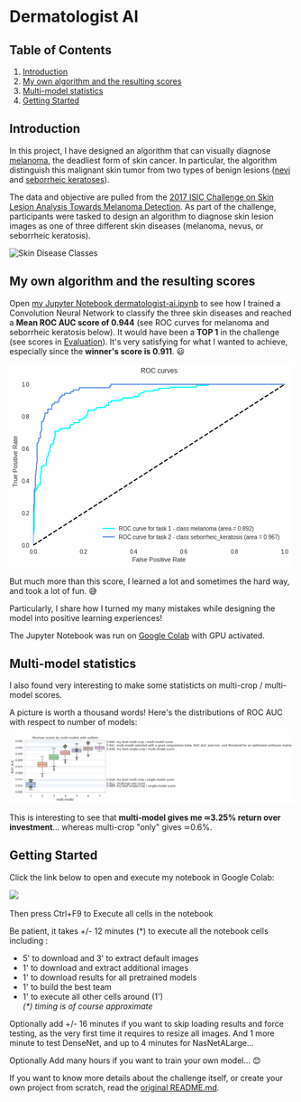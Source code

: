[//]: # (Image References)

[image1]: ./images/skin_disease_classes.png "Skin Disease Classes"
[image7]: ./images/final_ROC_curve.png "Final ROC curve"
[image8]: ./images/multi-model_multi-crop_stats.png "Multi-model statistics"

# Dermatologist AI

## Table of Contents
1. [Introduction](#introduction)
2. [My own algorithm and the resulting scores](#my-own-algorithm-and-the-resulting-scores)
3. [Multi-model statistics](#multi-model-statistics)
4. [Getting Started](#getting-started)


## Introduction

In this project, I have designed an algorithm that can visually diagnose [melanoma](http://www.skincancer.org/skin-cancer-information/melanoma), the deadliest form of skin cancer.  In particular, the algorithm distinguish this malignant skin tumor from two types of benign lesions ([nevi](http://missinglink.ucsf.edu/lm/dermatologyglossary/nevus.html) and [seborrheic keratoses](https://www.aad.org/public/diseases/bumps-and-growths/seborrheic-keratoses)). 

The data and objective are pulled from the [2017 ISIC Challenge on Skin Lesion Analysis Towards Melanoma Detection](https://challenge.kitware.com/#challenge/583f126bcad3a51cc66c8d9a).  As part of the challenge, participants were tasked to design an algorithm to diagnose skin lesion images as one of three different skin diseases (melanoma, nevus, or seborrheic keratosis).  

![Skin Disease Classes][image1]

## My own algorithm and the resulting scores

Open [my Jupyter Notebook dermatologist-ai.ipynb](dermatologist-ai.ipynb) to see how I trained a Convolution Neural Network to classify the three skin diseases and reached a __Mean ROC AUC score of 0.944__ (see ROC curves for melanoma and seborrheic keratosis below). It would have been a __TOP 1__ in the challenge (see scores in [Evaluation](#evaluation)). It's very satisfying for what I wanted to achieve, especially since the __winner's score is 0.911__.  😃

![Final ROC curve][image7]

But much more than this score, I learned a lot and sometimes the hard way, and took a lot of fun. 😅

Particularly, I share how I turned my many mistakes while designing the model into positive learning experiences!

The Jupyter Notebook was run on [Google Colab](https://colab.research.google.com/) with GPU activated.

## Multi-model statistics

I also found very interesting to make some statisticts on multi-crop / multi-model scores.

A picture is worth a thousand words! Here's the distributions of ROC AUC with respect to number of models:

![Multi-model statistics][image8]

This is interesting to see that __multi-model gives me ≃3.25% return over investment__... whereas multi-crop "only" gives ≃0.6%.

## Getting Started

Click the link below to open and execute my notebook in Google Colab:  

[<img src="https://colab.research.google.com/assets/colab-badge.svg">](https://colab.research.google.com/github/sebastienlange/dermatologist-ai/blob/master/dermatologist_ai.ipynb)

Then press Ctrl+F9 to Execute all cells in the notebook

Be patient, it takes +/- 12 minutes (\*) to execute all the notebook cells including : 
- 5' to download and 3' to extract default images
- 1' to download and extract additional images
- 1' to download results for all pretrained models
- 1' to build the best team
- 1' to execute all other cells around (1')  
_(*) timing is of course approximate_

Optionally add +/- 16 minutes if you want to skip loading results and force testing, as the very first time it requires to resize all images. And 1 more minute to test DenseNet, and up to 4 minutes for NasNetALarge...

Optionally Add many hours if you want to train your own model... 😊

If you want to know more details about the challenge itself, or create your own project from scratch, read the [original README.md](https://github.com/udacity/dermatologist-ai/blob/master/README.md).
